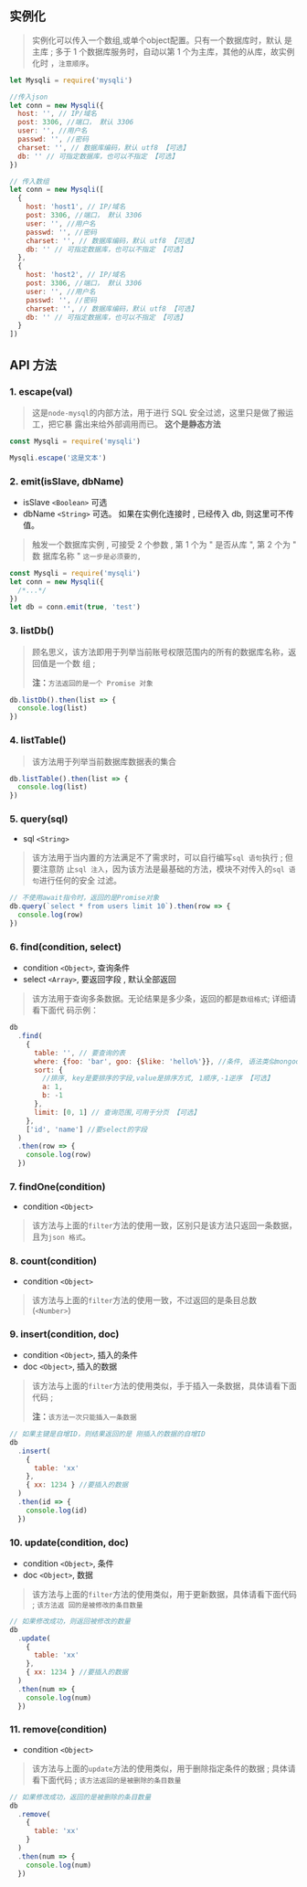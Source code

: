 ## 实例化

> 实例化可以传入一个数组,或单个object配置。只有一个数据库时，默认
> 是主库 ; 多于 1 个数据库服务时，自动以第 1 个为主库，其他的从库，故实例化时
> ，`注意顺序`。

```javascript
let Mysqli = require('mysqli')

//传入json
let conn = new Mysqli({
  host: '', // IP/域名
  post: 3306, //端口， 默认 3306
  user: '', //用户名
  passwd: '', //密码
  charset: '', // 数据库编码，默认 utf8 【可选】
  db: '' // 可指定数据库，也可以不指定 【可选】
})

// 传入数组
let conn = new Mysqli([
  {
    host: 'host1', // IP/域名
    post: 3306, //端口， 默认 3306
    user: '', //用户名
    passwd: '', //密码
    charset: '', // 数据库编码，默认 utf8 【可选】
    db: '' // 可指定数据库，也可以不指定 【可选】
  },
  {
    host: 'host2', // IP/域名
    post: 3306, //端口， 默认 3306
    user: '', //用户名
    passwd: '', //密码
    charset: '', // 数据库编码，默认 utf8 【可选】
    db: '' // 可指定数据库，也可以不指定 【可选】
  }
])
```

## API 方法

### 1. escape(val)

> 这是`node-mysql`的内部方法，用于进行 SQL 安全过滤，这里只是做了搬运工，把它暴
> 露出来给外部调用而已。 **这个是静态方法**

```javascript
const Mysqli = require('mysqli')

Mysqli.escape('这是文本')
```

### 2. emit(isSlave, dbName)

* isSlave `<Boolean>` 可选
* dbName `<String>` 可选。 如果在实例化连接时 , 已经传入 db, 则这里可不传值。

> 触发一个数据库实例 , 可接受 2 个参数 , 第 1 个为 " 是否从库 ", 第 2 个为 " 数
> 据库名称 "
>  `这一步是必须要的, `
```javascript
const Mysqli = require('mysqli')
let conn = new Mysqli({
  /*...*/
})
let db = conn.emit(true, 'test')
```

### 3. listDb()

> 顾名思义，该方法即用于列举当前账号权限范围内的所有的数据库名称，返回值是一个数
> 组 ;
>
> **注：**`方法返回的是一个 Promise 对象`

```javascript
db.listDb().then(list => {
  console.log(list)
})
```

### 4. listTable()

> 该方法用于列举当前数据库数据表的集合

```javascript
db.listTable().then(list => {
  console.log(list)
})
```

### 5. query(sql)

* sql `<String>`

> 该方法用于当内置的方法满足不了需求时，可以自行编写`sql 语句`执行 ; 但要注意防
> 止`sql 注入`，因为该方法是最基础的方法，模块不对传入的`sql 语句`进行任何的安全
> 过滤。

```javascript
// 不使用await指令时，返回的是Promise对象
db.query(`select * from users limit 10`).then(row => {
  console.log(row)
})
```

### 6. find(condition, select)

* condition `<Object>`, 查询条件
* select `<Array>`, 要返回字段 , 默认全部返回

> 该方法用于查询多条数据。无论结果是多少条，返回的都是`数组格式`; 详细请看下面代
> 码示例：

```javascript
db
  .find(
    {
      table: '', // 要查询的表
      where: {foo: 'bar', goo: {$like: 'hello%'}}, //条件, 语法类似mongodb
      sort: {
        //排序, key是要排序的字段,value是排序方式, 1顺序,-1逆序 【可选】
        a: 1,
        b: -1
      },
      limit: [0, 1] // 查询范围,可用于分页 【可选】
    },
    ['id', 'name'] //要select的字段
  )
  .then(row => {
    console.log(row)
  })
```

### 7. findOne(condition)

* condition `<Object>`

> 该方法与上面的`filter`方法的使用一致，区别只是该方法只返回一条数据，且为`json
> 格式`。

### 8. count(condition)

* condition `<Object>`

> 该方法与上面的`filter`方法的使用一致，不过返回的是条目总数 (`<Number>`)

### 9. insert(condition, doc)

* condition `<Object>`, 插入的条件
* doc `<Object>`, 插入的数据

> 该方法与上面的`filter`方法的使用类似，手于插入一条数据，具体请看下面代码 ;
>
> **注：**`该方法一次只能插入一条数据`

```javascript
// 如果主键是自增ID，则结果返回的是 刚插入的数据的自增ID
db
  .insert(
    {
      table: 'xx'
    },
    { xx: 1234 } //要插入的数据
  )
  .then(id => {
    console.log(id)
  })
```

### 10. update(condition, doc)

* condition `<Object>`, 条件
* doc `<Object>`, 数据

> 该方法与上面的`filter`方法的使用类似，用于更新数据，具体请看下面代码 ; `该方法返
> 回的是被修改的条目数量`

```javascript
// 如果修改成功，则返回被修改的数量
db
  .update(
    {
      table: 'xx'
    },
    { xx: 1234 } //要插入的数据
  )
  .then(num => {
    console.log(num)
  })
```

### 11. remove(condition)

* condition `<Object>`

> 该方法与上面的`update`方法的使用类似，用于删除指定条件的数据 ; 具体请看下面代码
> ; `该方法返回的是被删除的条目数量`

```javascript
// 如果修改成功，返回的是被删除的条目数量
db
  .remove(
    {
      table: 'xx'
    }
  )
  .then(num => {
    console.log(num)
  })
```
